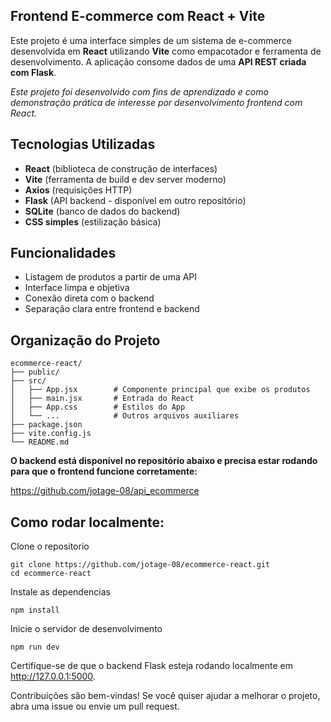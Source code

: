 ## Frontend E-commerce com React + Vite

Este projeto é uma interface simples de um sistema de e-commerce desenvolvida em **React** utilizando **Vite** como empacotador e ferramenta de desenvolvimento. A aplicação consome dados de uma **API REST criada com Flask**.

*Este projeto foi desenvolvido com fins de aprendizado e como demonstração prática de interesse por desenvolvimento frontend com React.*

## Tecnologias Utilizadas

- **React** (biblioteca de construção de interfaces)
- **Vite** (ferramenta de build e dev server moderno)
- **Axios** (requisições HTTP)
- **Flask** (API backend - disponível em outro repositório)
- **SQLite** (banco de dados do backend)
- **CSS simples** (estilização básica)

## Funcionalidades

- Listagem de produtos a partir de uma API
- Interface limpa e objetiva
- Conexão direta com o backend
- Separação clara entre frontend e backend

## Organização do Projeto

```
ecommerce-react/
├── public/
├── src/
│   ├── App.jsx        # Componente principal que exibe os produtos
│   ├── main.jsx       # Entrada do React
│   ├── App.css        # Estilos do App
│   └── ...            # Outros arquivos auxiliares
├── package.json
├── vite.config.js
└── README.md
```

**O backend está disponível no repositório abaixo e precisa estar rodando para que o frontend funcione corretamente:**

https://github.com/jotage-08/api_ecommerce

## Como rodar localmente:

Clone o repositorio
```
git clone https://github.com/jotage-08/ecommerce-react.git
cd ecommerce-react
```

Instale as dependencias
```
npm install
```
Inicie o servidor de desenvolvimento
```
npm run dev
```
Certifique-se de que o backend Flask esteja rodando localmente em http://127.0.0.1:5000.

Contribuições são bem-vindas! Se você quiser ajudar a melhorar o projeto, abra uma issue ou envie um pull request.
